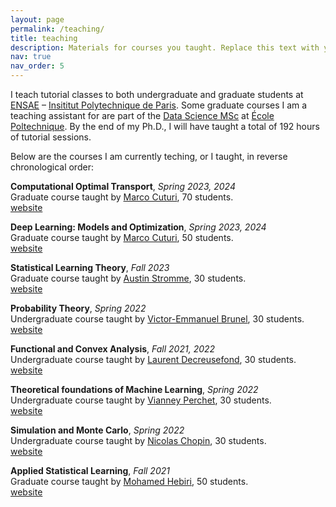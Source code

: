```yaml
---
layout: page
permalink: /teaching/
title: teaching
description: Materials for courses you taught. Replace this text with your description.
nav: true
nav_order: 5
---
```


I teach tutorial classes to both undergraduate and graduate students at [ENSAE](https://www.ensae.fr/) – [Insititut Polytechnique de Paris](https://www.ip-paris.fr/). Some graduate courses I am a teaching assistant for are part of the [Data Science MSc](https://www.ip-paris.fr/education/masters/mention-mathematiques-appliquees-statistique/master-year-2-data-science) at [École Poltechnique](https://www.polytechnique.edu/). By the end of my Ph.D., I will have taught a total of 192 hours of tutorial sessions. 

Below are the courses I am currently teching, or I taught, in reverse chronological order:

**Computational Optimal Transport**, *Spring 2023, 2024*<br>
Graduate course taught by [Marco Cuturi](https://marcocuturi.net/index.html), 70 students.<br>
[website](https://www.ensae.fr/courses/3449-optimal-transport-theory-tweaks-computations-and-applications-machine-learning)

**Deep Learning: Models and Optimization**, *Spring 2023, 2024*<br>
Graduate course taught by [Marco Cuturi](https://marcocuturi.net/index.html), 50 students.<br>
[website](https://www.ensae.fr/courses/4354)

**Statistical Learning Theory**, *Fall 2023*<br>
Graduate course taught by [Austin Stromme](https://austinjstromme.github.io/), 30 students.<br>
[website](https://www.ensae.fr/en/courses/381-advanced-machine-learning)

**Probability Theory**, *Spring 2022*<br>
Undergraduate course taught by [Victor-Emmanuel Brunel](https://vebrunel.fr/), 30 students.<br>
[website](https://www.ensae.fr/courses/113-theorie-des-probabilites-1a)

**Functional and Convex Analysis**, *Fall 2021, 2022*<br>
Undergraduate course taught by [Laurent Decreusefond](https://perso.telecom-paristech.fr/decreuse/), 30 students.<br>
[website](https://www.ensae.fr/courses/109)

**Theoretical foundations of Machine Learning**, *Spring 2022*<br>
Undergraduate course taught by [Vianney Perchet](https://vianney.ai/), 30 students.<br>
[website](https://www.ensae.fr/en/courses/3582-theoretical-foundations-machine-learning)

**Simulation and Monte Carlo**, *Spring 2022*<br>
Undergraduate course taught by [Nicolas Chopin](https://nchopin.github.io/), 30 students.<br>
[website](https://www.ensae.fr/courses/328-simulation-and-monte-carlo-methods)

**Applied Statistical Learning**, *Fall 2021*<br>
Graduate course taught by [Mohamed Hebiri](https://perso.math.u-pem.fr/hebiri.mohamed/), 50 students.<br>
[website](https://www.ensae.fr/en/courses/4835)

